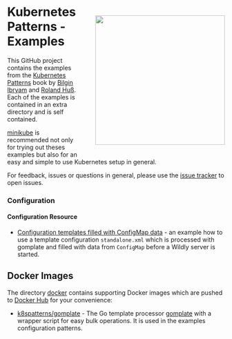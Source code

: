 
<a href="https://leanpub.com/k8spatterns"><img src="https://s3.amazonaws.com/titlepages.leanpub.com/k8spatterns/hero?1492193906" align="right" width="300px" style="float:right; margin: 50px 0px 20px 30px;"/></a>

# Kubernetes Patterns - Examples

This GitHub project contains the examples from the [Kubernetes Patterns](https://leanpub.com/k8spatterns) book by [Bilgin Ibryam](https://github.com/bibryam) and [Roland Huß](https://github.com/rhuss). 
Each of the examples is contained in an extra directory and is self contained.

[minikube](https://github.com/kubernetes/minikube) is recommended not only for trying out theses examples but also for an easy and simple to use Kubernetes setup in general.

For feedback, issues or questions in general, please use the [issue tracker](https://github.com/bibryam/k8spatterns/issues) to open issues.

### Configuration

#### Configuration Resource

* [Configuration templates filled with ConfigMap data](configuration/cm-template/README.adoc) - an example how to use a template configuration `standalone.xml` which is processed with gomplate and filled with data from `ConfigMap` before a Wildly server is started.

## Docker Images

The directory [docker](docker) contains supporting Docker images which are pushed to [Docker Hub](https://hub.docker.com/u/k8spatterns/) for your convenience:

* [k8spatterns/gomplate](https://hub.docker.com/r/k8spatterns/gomplate/) - The Go template processor [gomplate](https://github.com/hairyhenderson/gomplate) with a wrapper script for easy bulk operations. It is used in the examples configuration patterns.
